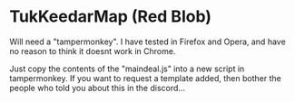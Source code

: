# TukKeedarMap (Red Blob)

Will need a "tampermonkey". I have tested in Firefox and Opera, and have no reason to think it doesnt work in Chrome.

Just copy the contents of the "maindeal.js" into a new script in tampermonkey.
If you want to request a template added, then bother the people who told you about this in the discord...
